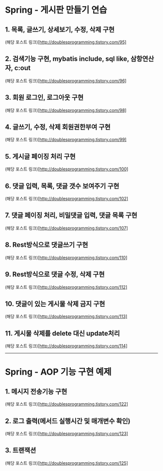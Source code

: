 # Spring - 게시판 만들기 연습

## 1. 목록, 글쓰기, 상세보기, 수정, 삭제 구현
(해당 포스트 링크)[http://doublesprogramming.tistory.com/95]

## 2. 검색기능 구현, mybatis include, sql like, 삼항연산자, c:out
(해당 포스트 링크)[http://doublesprogramming.tistory.com/96]

## 3. 회원 로그인, 로그아웃 구현
(해당 포스트 링크)[http://doublesprogramming.tistory.com/98]

## 4. 글쓰기, 수정, 삭제 회원권한부여 구현
(해당 포스트 링크)[http://doublesprogramming.tistory.com/99]

## 5. 게시글 페이징 처리 구현
(해당 포스트 링크)[http://doublesprogramming.tistory.com/100]

## 6. 댓글 입력, 목록, 댓글 갯수 보여주기 구현
(해당 포스트 링크)[http://doublesprogramming.tistory.com/102]

## 7. 댓글 페이징 처리, 비밀댓글 입력, 댓글 목록 구현
(해당 포스트 링크)[http://doublesprogramming.tistory.com/107]

## 8. Rest방식으로 댓글쓰기 구현
(해당 포스트 링크)[http://doublesprogramming.tistory.com/110]

## 9. Rest방식으로 댓글 수정, 삭제 구현
(해당 포스트 링크)[http://doublesprogramming.tistory.com/112]

## 10. 댓글이 있는 게시물 삭제 금지 구현
(해당 포스트 링크)[http://doublesprogramming.tistory.com/113]

## 11. 게시물 삭제를 delete 대신 update처리
(해당 포스트 링크)[http://doublesprogramming.tistory.com/114]


* * *

# Spring - AOP 기능 구현 예제

## 1. 메시지 전송기능 구현
(해당 포스트 링크)[http://doublesprogramming.tistory.com/122]

## 2. 로그 출력(메서드 실행시간 및 매개변수 확인)
(해당 포스트 링크)[http://doublesprogramming.tistory.com/123]

## 3. 트랜잭션
(해당 포스트 링크)[http://doublesprogramming.tistory.com/125]
